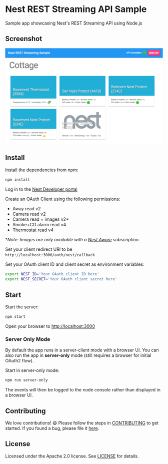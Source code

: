 # Nest REST Streaming API Sample

Sample app showcasing Nest's REST Streaming API using Node.js

## Screenshot

![Screenshot](screenshot.png)

## Install

Install the dependencies from npm:

```sh
npm install
```

Log in to the [Nest Developer portal][portal]

Create an OAuth Client using the following permissions:

- Away read v2
- Camera read v2
- Camera read + images v2*
- Smoke+CO alarm read v4
- Thermostat read v4

**Note: Images are only available with a [Nest Aware][nest-aware] subscription.*

Set your client redirect URI to be `http://localhost:3000/auth/nest/callback`

Set your OAuth client ID and client secret as environment variables:

```sh
export NEST_ID='Your OAuth client ID here'
export NEST_SECRET='Your OAuth client secret here'
```

## Start

Start the server:

```sh
npm start
```

Open your browser to [http://localhost:3000](http://localhost:3000)

### Server Only Mode

By default the app runs in a server-client mode with a browser UI.
You can also run the app in **server-only** mode (still requires a browser for initial OAuth2 flow).

Start in server-only mode:

```sh
npm run server-only
```

The events will then be logged to the node console rather than displayed in a browser UI.

## Contributing

We love contributions! :smile: Please follow the steps in [CONTRIBUTING][contributing] to get started. If you found a bug, please file it [here][bugs].

## License

Licensed under the Apache 2.0 license. See [LICENSE][license] for details.

[nest-aware]: https://nest.com/support/article/What-do-I-get-with-Nest-Aware-for-Nest-Cam
[nest-sim]: https://developer.nest.com/documentation/cloud/home-simulator/
[portal]: https://console.developers.nest.com
[bugs]: https://github.com/nestlabs/rest-streaming/issues
[license]: LICENSE
[contributing]: CONTRIBUTING.md
